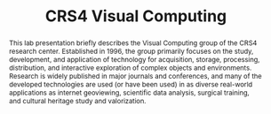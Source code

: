 ---
layout: publication
code: 2016-STAG-crs4_vic
title: "CRS4 Visual Computing"
authors: Enrico Gobbetti, Marco Agus, Fabio Bettio, Alberto Jaspe-Villanueva, Fabio Marton, Ruggero Pintus, Giovanni Pintore, and Antonio Zorcolo
year: 2016
type: Lab presentation
conference: Smart Tools and Applications for Graphics (STAG'14)
abstract: "This lab presentation briefly describes the Visual Computing group of the CRS4 research center. Established in 1996, the group primarily focuses on the study, development, and application of technology for acquisition, storage, processing, distribution, and interactive exploration of complex objects and environments. Research is widely published in major journals and conferences, and many of the developed technologies are used (or have been used) in as diverse real-world applications as internet geoviewing, scientific data analysis, surgical training, and cultural heritage study and valorization."
projects: 
 - 
lab_website: http://vic.crs4.it/vic/cgi-bin/bib-page.cgi?id=%27Gobbetti:2016:CVC%27
bibtex_id: 

---